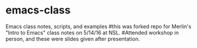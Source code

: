 # emacs-class
Emacs class notes, scripts, and examples
#this was forked repo for Merlin's "Intro to Emacs" class notes on 5/14/16 at NSL. 
#Attended workshop in person, and these were slides given after presentation.
